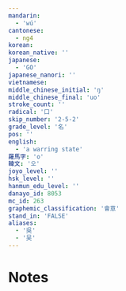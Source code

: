 ```yaml
---
mandarin:
  - 'wú'
cantonese:
  - ng4
korean:
korean_native: ''
japanese:
  - 'GO'
japanese_nanori: ''
vietnamese:
middle_chinese_initial: 'ŋ'
middle_chinese_final: 'uo'
stroke_count: ''
radical: '口'
skip_number: '2-5-2'
grade_level: '名'
pos: ''
english:
  - 'a warring state'
羅馬字: 'o'
韓文: '오'
joyo_level: ''
hsk_level: ''
hanmun_edu_level: ''
danayo_id: 8053
mc_id: 263
graphemic_classification: '會意'
stand_in: 'FALSE'
aliases:
  - '吳'
  - '吴'
---
```


# Notes
